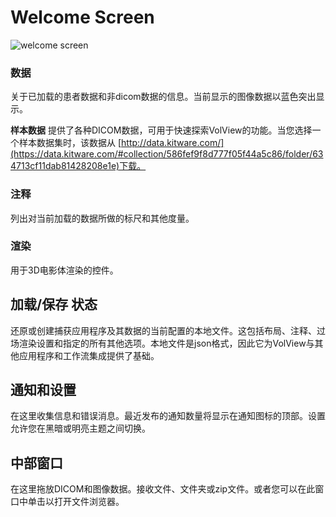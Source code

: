 # Welcome Screen

![welcome screen](./assets/01-volview-welcome-notes.jpg)

### 数据

关于已加载的患者数据和非dicom数据的信息。当前显示的图像数据以蓝色突出显示。

**样本数据** 提供了各种DICOM数据，可用于快速探索VolView的功能。当您选择一个样本数据集时，该数据从 [http://data.kitware.com/](https://data.kitware.com/#collection/586fef9f8d777f05f44a5c86/folder/634713cf11dab81428208e1e)下载。

### 注释

列出对当前加载的数据所做的标尺和其他度量。

### 渲染

用于3D电影体渲染的控件。

## 加载/保存 状态

还原或创建捕获应用程序及其数据的当前配置的本地文件。这包括布局、注释、过场渲染设置和指定的所有其他选项。本地文件是json格式，因此它为VolView与其他应用程序和工作流集成提供了基础。

## 通知和设置

在这里收集信息和错误消息。最近发布的通知数量将显示在通知图标的顶部。设置允许您在黑暗或明亮主题之间切换。

## 中部窗口

在这里拖放DICOM和图像数据。接收文件、文件夹或zip文件。或者您可以在此窗口中单击以打开文件浏览器。
